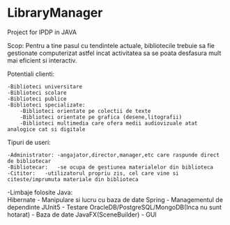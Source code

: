# LibraryManager
Project for IPDP in JAVA

Scop:
 	Pentru a tine pasul cu tendintele actuale, bibliotecile trebuie sa fie gestionate computerizat
astfel incat activitatea sa se poata desfasura mult mai eficient si interactiv. 


Potentiali clienti:
	
	-Biblioteci universitare
	-Biblioteci scolare
	-Biblioteci publice
	-Biblioteci specializate:
		-Biblioteci orientate pe colectii de texte
		-Biblioteci orientate pe grafica (desene,litografii)
		-Biblioteci multimedia care ofera medii audiovizuale atat analogice cat si digitale


Tipuri de useri:
	
	-Administrator: -angajator,director,manager,etc care raspunde direct de bibliotecar
	-Bibliotecar:	-se ocupa de gestiunea materialelor din biblioteca 
	-Cititor:	-utilizatorul propriu zis, cel care vine si citeste/imprumuta materiale din biblioteca
	

-Limbaje folosite
  Java:     
	Hibernate                 				- Manipulare si lucru cu baza de date
	Spring                    				- Managementul de dependinte
	JUnit5     	          				- Testare
 	OracleDB/PostgreSQL/MongoDB(Inca nu sunt hotarat)       - Baza de date
	JavaFX(SceneBuilder)					- GUI
